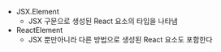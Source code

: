 - JSX.Element
	- JSX 구문으로 생성된 React 요소의 타입을 나타냄
- ReactElement
	- JSX 뿐만아니라 다른 방법으로 생성된 React 요소도 포함한다